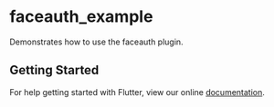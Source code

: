 # faceauth_example

Demonstrates how to use the faceauth plugin.

## Getting Started

For help getting started with Flutter, view our online
[documentation](https://flutter.io/).
